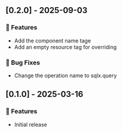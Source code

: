 ## [0.2.0] - 2025-09-03

### 🚀 Features

- Add the component name tage
- Add an empty resource tag for overriding

### 🐛 Bug Fixes

- Change the operation name to sqlx.query
## [0.1.0] - 2025-03-16

### 🚀 Features

- Initial release
